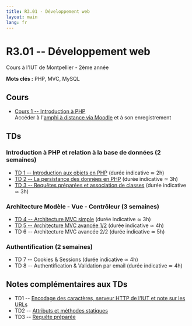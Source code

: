 ```yaml
---
title: R3.01 - Développement web
layout: main
lang: fr
---
```


# R3.01 -- Développement web
Cours à l'IUT de Montpellier - 2ème année

**Mots clés :** PHP, MVC, MySQL

## Cours

* [Cours 1 -- Introduction à PHP](classes/class1.html)  
   Accéder à l'[amphi à distance via Moodle](https://moodle.umontpellier.fr/mod/bigbluebuttonbn/view.php?id=590930)
   et à son enregistrement

## TDs

<!-- Semaine 1 - lundi 4 septembre -->
<!-- Semaine 2 - lundi 11 septembre -->
<!-- Semaine 3 - lundi 18 septembre -->
<!-- Semaine 4 - lundi 25 septembre -->
<!-- Semaine 5 - lundi 2 octobre -->
<!-- Semaine 6 - lundi 9 octobre -->
<!-- Semaine 7 - lundi 16 octobre -->
<!-- Semaine 8 - lundi 23 octobre -->

### Introduction à PHP et relation à la base de données (2 semaines)

* [TD 1 -- Introduction aux objets en PHP](tutorials/tutorial1.html) (durée indicative ≃ 2h) 
* [TD 2 -- La persistance des données en PHP](tutorials/tutorial2.html) (durée indicative ≃ 3h) 
* [TD 3 -- Requêtes préparées et association de classes](tutorials/tutorial3.html) (durée indicative ≃ 3h) 

### Architecture Modèle - Vue - Contrôleur (3 semaines)

* [TD 4 -- Architecture MVC simple](tutorials/tutorial4.html) (durée indicative ≃ 3h) 
* [TD 5 -- Architecture MVC avancée 1/2](tutorials/tutorial5.html) (durée indicative ≃ 4h) 
* TD 6 -- Architecture MVC avancée 2/2 (durée indicative ≃ 5h) 

<!--  
* [TD 6 -- Architecture MVC avancée 2/2](tutorials/tutorial6.html) (durée indicative ≃ 5h) 
 -->

### Authentification (2 semaines)

* TD 7 -- Cookies & Sessions (durée indicative ≃ 4h) 
* TD 8 -- Authentification & Validation par email (durée indicative ≃ 4h) 

<!-- 
* [TD 7 -- Cookies & Sessions](tutorials/tutorial7.html) (durée indicative ≃ 5h) 
* [TD 8 -- Authentification & Validation par email](tutorials/tutorial8.html) (durée indicative ≃ 4h) 
 -->

## Notes complémentaires aux TDs

* TD1 -- [Encodage des caractères, serveur HTTP de l'IUT et note sur les URLs]({{site.baseurl}}/assets/tut1-complement.html)
* TD2 -- [Attributs et méthodes statiques]({{site.baseurl}}/assets/tut2-complement.html)
* TD3 -- [Requête préparée]({{site.baseurl}}/assets/tut3-complement.html)

<!-- 
* TD4 -- [Upload de fichiers]({{site.baseurl}}/assets/tut4-complement.html)
* TD5 -- [`.htaccess`, namespace et autoloader]({{site.baseurl}}/assets/tut5-complement.html)
* TD7 -- [Cookies & sessions]({{site.baseurl}}/assets/tut7-complement.html) 
-->

<!-- 
1. [Syntaxe simple & avancée de PHP 8.1]({{site.baseurl}}/assets/complement1-PHPSyntax.html)
-->

<!-- ## Instructions du projet

* [Parcours A -- SAÉ](https://moodle.umontpellier.fr/course/view.php?id=28067)
* [Parcours B & D -- Instructions du projet](projet.html)  -->
